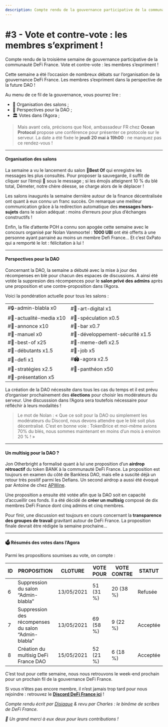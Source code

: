 ```yaml
---
description: Compte rendu de la gouvernance participative de la communauté DeFi France
---
```


# #3 - Vote et contre-vote : les membres s’expriment !

Compte rendu de la troisième semaine de gouvernance participative de la communauté DeFi France. Vote et contre-vote : les membres s’expriment !

Cette semaine a été l’occasion de nombreux débats sur l’organisation de la gouvernance DeFi France. Les membres s’expriment dans la perspective de la future DAO !

Au menu de ce fil de la gouvernance, vous pourrez lire :

* 💬 Organisation des salons ;
* 📢 Perspectives pour la DAO ;
* 🏛️ Votes dans l’Agora ;

> Mais avant cela, précisons que Noé, ambassadeur FR chez **Ocean Protocol** propose une conférence pour présenter ce protocole sur le serveur. La date a été fixée le **jeudi 20 mai à 19h00** : ne manquez pas ce rendez-vous !

***

#### Organisation des salons <a href="#organisation-des-salons" id="organisation-des-salons"></a>

La semaine a vu le lancement du salon 💾**Best Of** qui enregistre les messages les plus consultés. Pour proposer la sauvegarde, il suffit de cliquer sur l’émoji 💾 sous le message ; si les émojis atteignent 10 % du blé total, Démeter, notre chère déesse, se charge alors de le déplacer !

Les salons inaugurés la semaine dernière autour de la finance décentralisée ont quant à eux connu un franc succès. On remarque une meilleur communication grâce à la redirection automatique des **messages hors-sujets** dans le salon adéquat : moins d’erreurs pour plus d’échanges constructifs !

Enfin, la file d’attente POH a connu son apogée cette semaine avec le concours organisé par Nolan Vanmoortel : **1000 UBI** ont été offerts à une personne ayant parrainé au moins un membre Defi France… Et c’est 0xPato qui a remporté le lot : félicitation à lui !

***

#### Perspectives pour la DAO <a href="#perspectives-pour-la-dao" id="perspectives-pour-la-dao"></a>

Concernant la DAO, la semaine a débuté avec la mise à jour des récompenses en blé pour chacun des espaces de discussions. A ainsi été votée la suppresion des récompences pour le **salon privé des admins** après une proposition et une contre-proposition dans l’Agora.

Voici la pondération actuelle pour tous les salons :

|                         |                                 |
| ----------------------- | ------------------------------- |
| #🔒-admin-blabla x0     | #🎨-art-digital x1              |
| #📰-actualité-media x10 | #🤑-spéculation x0.5            |
| #📢-annonce x10         | #🍹-bar x0.7                    |
| #📕-manuel x0           | #🔨-développement-sécurité x1.5 |
| #💾-best-of x25         | #🤹-meme-defi x2.5              |
| #🐥-débutants x1.5      | #💼-job x5                      |
| #🌌-defi x1             | #🏟-agora x2.5                  |
| #🚜-stratégies x2.5     | #🏅-panthéon x50                |
| #🙍-présentation x5     |                                 |

La création de la DAO nécessite dans tous les cas du temps et il est prévu d’organiser prochainement des **élections** pour choisir les modérateurs du serveur. Une discusssion dans l’Agora sera toutefois nécessaire pour réfléchir à leurs modalités !

> Le mot de Nolan : « Que ce soit pour la DAO ou simplement les modérateurs du Discord, nous devons attendre que le blé soit plus décentralisé. C’est en bonne voie : TokenBrice et moi-même avions 70% du blés, nous sommes maintenant en moins d’un mois à environ 20 % ! »

***

#### Un multisig pour la DAO ? <a href="#un-multisig-pour-la-dao" id="un-multisig-pour-la-dao"></a>

Jon Otherbright a formalisé quant à lui une proposition d’un **airdrop rétroactif** du token BANK à la communauté DeFi France. La proposition est toujours en examen du côté de Bankless DAO, mais elle a suscité déjà un retour très positif parmi les Defians. Un second airdrop a aussi été évoqué par Antoine de chez [APWine](https://www.apwine.fi/).

Une proposition a ensuite été votée afin que la DAO soit en capacité d’accueillir ces fonds. Il a été décidé de **créer un multisig** composé de dix membres DeFi France dont cinq admins et cinq membres.

Pour finir, une discussion est toujours en cours concernant la **transparence des groupes de travail** gravitant autour de DeFi France. La proposition finale devrait être rédigée la semaine prochaine…

***

#### 🗳 Résumés des votes dans l’Agora <a href="#resumes-des-votes-dans-lagora" id="resumes-des-votes-dans-lagora"></a>

Parmi les propositions soumises au vote, on compte :

| ID | PROPOSITION                                         | CLOTURE    | VOTE POUR | VOTE CONTRE | STATUT   |
| -- | --------------------------------------------------- | ---------- | --------- | ----------- | -------- |
| 6  | Suppression du salon “Admin-blabla”                 | 13/05/2021 | 51 (31 %) | 20 (38 %)   | Refusée  |
| 7  | Suppression des récompenses du salon “Admin-blabla” | 13/05/2021 | 69 (58 %) | 9 (22 %)    | Acceptée |
| 8  | Création du multisig DeFi France DAO                | 15/05/2021 | 52 (21 %) | 6 (18 %)    | Acceptée |

C’est tout pour cette semaine, nous nous retrouvons le week-end prochain pour un prochain fil de la gouvernance DeFi France.

Si vous n’êtes pas encore membre, il n’est jamais trop tard pour nous rejoindre : retrouvez le [**Discord DeFi France ici**](https://discord.gg/3bWZcK2) !

_Compte rendu écrit par_ [_Disiaque_](https://twitter.com/disiaque\_crypto) _& revu par Charles : le binôme de scribes de DeFi France._

_🙏 Un grand merci à eux deux pour leurs contributions !_
